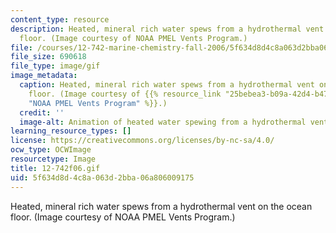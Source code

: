 ```yaml
---
content_type: resource
description: Heated, mineral rich water spews from a hydrothermal vent on the ocean
  floor. (Image courtesy of NOAA PMEL Vents Program.)
file: /courses/12-742-marine-chemistry-fall-2006/5f634d8d4c8a063d2bba06a806009175_12-742f06.gif
file_size: 690618
file_type: image/gif
image_metadata:
  caption: Heated, mineral rich water spews from a hydrothermal vent on the ocean
    floor. (Image courtesy of {{% resource_link "25bebea3-b09a-42d4-b473-41df0998dbe4"
    "NOAA PMEL Vents Program" %}}.)
  credit: ''
  image-alt: Animation of heated water spewing from a hydrothermal vent.
learning_resource_types: []
license: https://creativecommons.org/licenses/by-nc-sa/4.0/
ocw_type: OCWImage
resourcetype: Image
title: 12-742f06.gif
uid: 5f634d8d-4c8a-063d-2bba-06a806009175
---
```

Heated, mineral rich water spews from a hydrothermal vent on the ocean floor. (Image courtesy of NOAA PMEL Vents Program.)